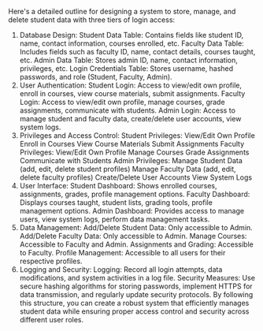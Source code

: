 Here's a detailed outline for designing a system to store, manage, and delete student data with three tiers of login access:

1. Database Design:
Student Data Table: Contains fields like student ID, name, contact information, courses enrolled, etc.
Faculty Data Table: Includes fields such as faculty ID, name, contact details, courses taught, etc.
Admin Data Table: Stores admin ID, name, contact information, privileges, etc.
Login Credentials Table: Stores username, hashed passwords, and role (Student, Faculty, Admin).
2. User Authentication:
Student Login: Access to view/edit own profile, enroll in courses, view course materials, submit assignments.
Faculty Login: Access to view/edit own profile, manage courses, grade assignments, communicate with students.
Admin Login: Access to manage student and faculty data, create/delete user accounts, view system logs.
3. Privileges and Access Control:
Student Privileges:
View/Edit Own Profile
Enroll in Courses
View Course Materials
Submit Assignments
Faculty Privileges:
View/Edit Own Profile
Manage Courses
Grade Assignments
Communicate with Students
Admin Privileges:
Manage Student Data (add, edit, delete student profiles)
Manage Faculty Data (add, edit, delete faculty profiles)
Create/Delete User Accounts
View System Logs
4. User Interface:
Student Dashboard: Shows enrolled courses, assignments, grades, profile management options.
Faculty Dashboard: Displays courses taught, student lists, grading tools, profile management options.
Admin Dashboard: Provides access to manage users, view system logs, perform data management tasks.
5. Data Management:
Add/Delete Student Data: Only accessible to Admin.
Add/Delete Faculty Data: Only accessible to Admin.
Manage Courses: Accessible to Faculty and Admin.
Assignments and Grading: Accessible to Faculty.
Profile Management: Accessible to all users for their respective profiles.
6. Logging and Security:
Logging: Record all login attempts, data modifications, and system activities in a log file.
Security Measures: Use secure hashing algorithms for storing passwords, implement HTTPS for data transmission, and regularly update security protocols.
By following this structure, you can create a robust system that efficiently manages student data while ensuring proper access control and security across different user roles.



   
